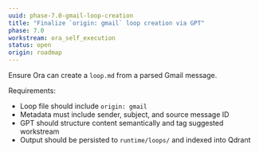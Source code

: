 ```yaml
---
uuid: phase-7.0-gmail-loop-creation
title: "Finalize `origin: gmail` loop creation via GPT"
phase: 7.0
workstream: ora_self_execution
status: open
origin: roadmap
---
```


Ensure Ora can create a `loop.md` from a parsed Gmail message.

Requirements:
- Loop file should include `origin: gmail`
- Metadata must include sender, subject, and source message ID
- GPT should structure content semantically and tag suggested workstream
- Output should be persisted to `runtime/loops/` and indexed into Qdrant 
